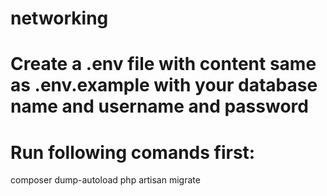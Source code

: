 # networking
# Create a .env file with content same as .env.example with your database name and username and password
# Run following comands first:
composer dump-autoload
php artisan migrate 
